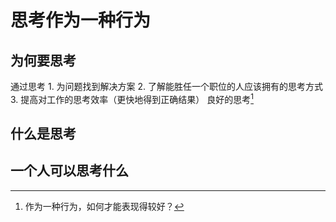 # 思考作为一种行为
## 为何要思考
通过思考
	1. 为问题找到解决方案
	2. 了解能胜任一个职位的人应该拥有的思考方式
	3. 提高对工作的思考效率（更快地得到正确结果）
良好的思考[^1]
## 什么是思考
## 一个人可以思考什么

[^1]: 作为一种行为，如何才能表现得较好？